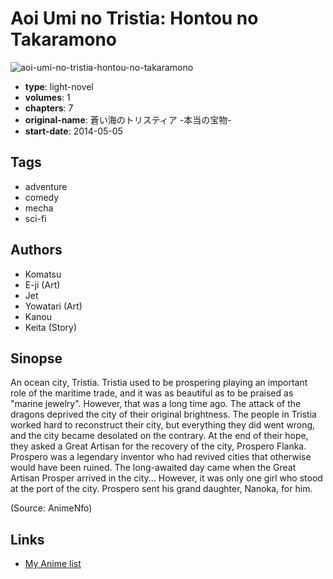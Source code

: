 # Aoi Umi no Tristia: Hontou no Takaramono

![aoi-umi-no-tristia-hontou-no-takaramono](https://cdn.myanimelist.net/images/manga/1/178450.jpg)

-   **type**: light-novel
-   **volumes**: 1
-   **chapters**: 7
-   **original-name**: 蒼い海のトリスティア -本当の宝物-
-   **start-date**: 2014-05-05

## Tags

-   adventure
-   comedy
-   mecha
-   sci-fi

## Authors

-   Komatsu
-   E-ji (Art)
-   Jet
-   Yowatari (Art)
-   Kanou
-   Keita (Story)

## Sinopse

An ocean city, Tristia.
Tristia used to be prospering playing an important role of the maritime trade, and it was as beautiful as to be praised as "marine jewelry".
However, that was a long time ago.
The attack of the dragons deprived the city of their original brightness. The people in Tristia worked hard to reconstruct their city, but everything they did went wrong, and the city became desolated on the contrary.
At the end of their hope, they asked a Great Artisan for the recovery of the city, Prospero Flanka. Prospero was a legendary inventor who had revived cities that otherwise would have been ruined.
The long-awaited day came when the Great Artisan Prosper arrived in the city... However, it was only one girl who stood at the port of the city. Prospero sent his grand daughter, Nanoka, for him.

(Source: AnimeNfo)

## Links

-   [My Anime list](https://myanimelist.net/manga/86155/Aoi_Umi_no_Tristia__Hontou_no_Takaramono)

